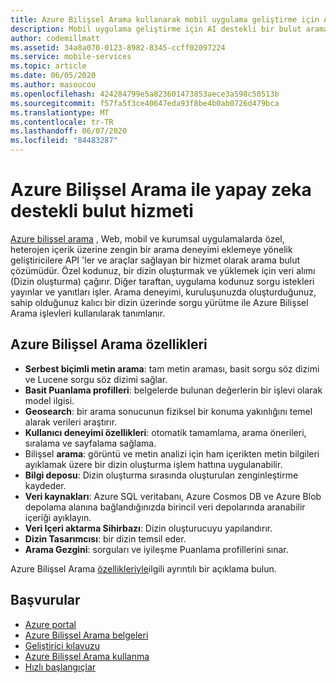 ```yaml
---
title: Azure Bilişsel Arama kullanarak mobil uygulama geliştirme için AI destekli bulut arama hizmeti
description: Mobil uygulama geliştirme için AI destekli bir bulut arama hizmeti kullanmak üzere bir hizmet hakkında bilgi edinin.
author: codemillmatt
ms.assetid: 34a8a070-0123-8982-8345-ccff02097224
ms.service: mobile-services
ms.topic: article
ms.date: 06/05/2020
ms.author: masoucou
ms.openlocfilehash: 424284799e5a823601473853aece3a598c50513b
ms.sourcegitcommit: f57fa5f3ce40647eda93f8be4b0ab0726d479bca
ms.translationtype: MT
ms.contentlocale: tr-TR
ms.lasthandoff: 06/07/2020
ms.locfileid: "84483287"
---
```

# <a name="ai-powered-cloud-service-with-azure-cognitive-search"></a>Azure Bilişsel Arama ile yapay zeka destekli bulut hizmeti
[Azure bilişsel arama](https://azure.microsoft.com/services/search/) , Web, mobil ve kurumsal uygulamalarda özel, heterojen içerik üzerine zengin bir arama deneyimi eklemeye yönelik geliştiricilere API 'ler ve araçlar sağlayan bir hizmet olarak arama bulut çözümüdür. Özel kodunuz, bir dizin oluşturmak ve yüklemek için veri alımı (Dizin oluşturma) çağırır. Diğer taraftan, uygulama kodunuz sorgu istekleri yayınlar ve yanıtları işler. Arama deneyimi, kuruluşunuzda oluşturduğunuz, sahip olduğunuz kalıcı bir dizin üzerinde sorgu yürütme ile Azure Bilişsel Arama işlevleri kullanılarak tanımlanır.

## <a name="azure-cognitive-search-features"></a>Azure Bilişsel Arama özellikleri
- **Serbest biçimli metin arama**: tam metin araması, basit sorgu söz dizimi ve Lucene sorgu söz dizimi sağlar.
- **Basit Puanlama profilleri**: belgelerde bulunan değerlerin bir işlevi olarak model ilgisi.
- **Geosearch**: bir arama sonucunun fiziksel bir konuma yakınlığını temel alarak verileri araştırır.
- **Kullanıcı deneyimi özellikleri**: otomatik tamamlama, arama önerileri, sıralama ve sayfalama sağlama.
- Bilişsel **arama**: görüntü ve metin analizi için ham içerikten metin bilgileri ayıklamak üzere bir dizin oluşturma işlem hattına uygulanabilir.
- **Bilgi deposu**: Dizin oluşturma sırasında oluşturulan zenginleştirme kaydeder.
- **Veri kaynakları**: Azure SQL veritabanı, Azure Cosmos DB ve Azure Blob depolama alanına bağlandığınızda birincil veri depolarında aranabilir içeriği ayıklayın.
- **Veri Içeri aktarma Sihirbazı**: Dizin oluşturucuyu yapılandırır. 
- **Dizin Tasarımcısı**: bir dizin temsil eder. 
- **Arama Gezgini**: sorguları ve iyileşme Puanlama profillerini sınar.

Azure Bilişsel Arama [özellikleriyle](/azure/search/search-what-is-azure-search#feature-descriptions)ilgili ayrıntılı bir açıklama bulun.

## <a name="references"></a>Başvurular
- [Azure portal](https://portal.azure.com) 
- [Azure Bilişsel Arama belgeleri](/azure/search/)
- [Geliştirici kılavuzu](https://azure.microsoft.com/resources/iot-developers-guide/)
- [Azure Bilişsel Arama kullanma](/azure/search/search-what-is-azure-search#how-to-use-azure-cognitive-search)
- [Hızlı başlangıçlar](/azure/search/search-create-service-portal)

 